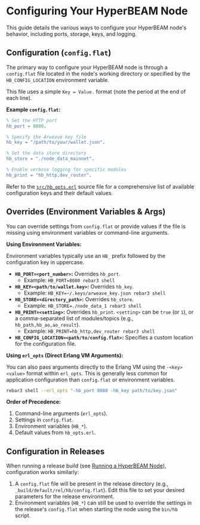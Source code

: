 # Configuring Your HyperBEAM Node

This guide details the various ways to configure your HyperBEAM node's behavior, including ports, storage, keys, and logging.

## Configuration (`config.flat`)

The primary way to configure your HyperBEAM node is through a `config.flat` file located in the node's working directory or specified by the `HB_CONFIG_LOCATION` environment variable.

This file uses a simple `Key = Value.` format (note the period at the end of each line).

**Example `config.flat`:**

```erlang
% Set the HTTP port
hb_port = 8080.

% Specify the Arweave key file
hb_key = "/path/to/your/wallet.json".

% Set the data store directory
hb_store = "./node_data_mainnet".

% Enable verbose logging for specific modules
hb_print = "hb_http,dev_router".
```

Refer to the [`src/hb_opts.erl`](../resources/source-code/hb_opts.md) source file for a comprehensive list of available configuration keys and their default values.

## Overrides (Environment Variables & Args)

You can override settings from `config.flat` or provide values if the file is missing using environment variables or command-line arguments.

**Using Environment Variables:**

Environment variables typically use an `HB_` prefix followed by the configuration key in uppercase.

*   **`HB_PORT=<port_number>`:** Overrides `hb_port`.
    *   Example: `HB_PORT=8080 rebar3 shell`
*   **`HB_KEY=<path/to/wallet.key>`:** Overrides `hb_key`.
    *   Example: `HB_KEY=~/.keys/arweave_key.json rebar3 shell`
*   **`HB_STORE=<directory_path>`:** Overrides `hb_store`.
    *   Example: `HB_STORE=./node_data_1 rebar3 shell`
*   **`HB_PRINT=<setting>`:** Overrides `hb_print`. `<setting>` can be `true` (or `1`), or a comma-separated list of modules/topics (e.g., `hb_path,hb_ao,ao_result`).
    *   Example: `HB_PRINT=hb_http,dev_router rebar3 shell`
*   **`HB_CONFIG_LOCATION=<path/to/config.flat>`:** Specifies a custom location for the configuration file.

**Using `erl_opts` (Direct Erlang VM Arguments):**

You can also pass arguments directly to the Erlang VM using the `-<key> <value>` format within `erl_opts`. This is generally less common for application configuration than `config.flat` or environment variables.

```bash
rebar3 shell --erl_opts "-hb_port 8080 -hb_key path/to/key.json"
```

**Order of Precedence:**

1.  Command-line arguments (`erl_opts`).
2.  Settings in `config.flat`.
3.  Environment variables (`HB_*`).
4.  Default values from `hb_opts.erl`.

## Configuration in Releases

When running a release build (see [Running a HyperBEAM Node](./running-a-hyperbeam-node.md)), configuration works similarly:

1.  A `config.flat` file will be present in the release directory (e.g., `_build/default/rel/hb/config.flat`). Edit this file to set your desired parameters for the release environment.
2.  Environment variables (`HB_*`) can still be used to override the settings in the release's `config.flat` when starting the node using the `bin/hb` script.

